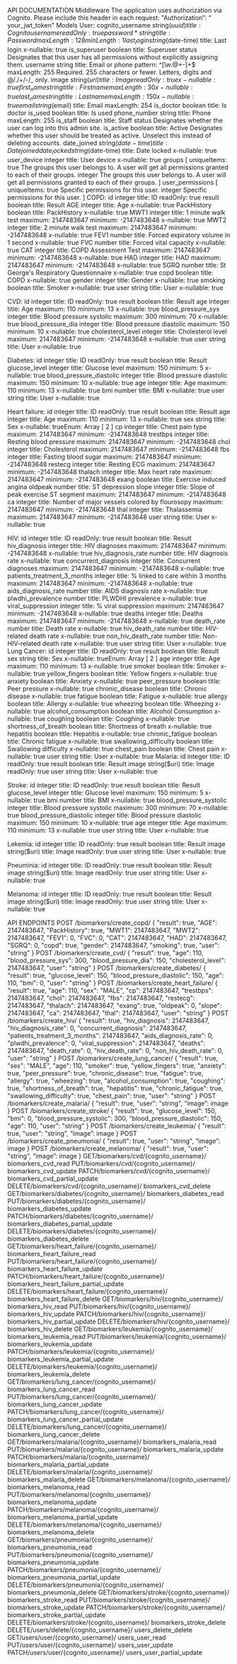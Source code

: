 API DOCUMENTATION
Middleware
The application uses authorization via Cognito. Please include this header in each request:
  "Authorization”: “ your_jwt_token"
Models
User:
cognito_username	string($uuid)
title: Cognito username
readOnly: true
password*	string
title: Password
maxLength: 128
minLength: 1
last_login	string($date-time)
title: Last login
x-nullable: true
is_superuser	boolean
title: Superuser status
Designates that this user has all permissions without explicitly assigning them.
username	string
title: Email or phone
pattern: ^[\w.@+-]+$
maxLength: 255
Required. 255 characters or fewer. Letters, digits and @/./+/-/_ only.
image	string($uri)
title: Image
readOnly: true
x-nullable: true
first_name	string
title: First name
maxLength: 30
x-nullable: true
last_name	string
title: Last name
maxLength: 150
x-nullable: true
email	string($email)
title: Email
maxLength: 254
is_doctor	boolean
title: Is doctor
is_used	boolean
title: Is used
phone_number	string
title: Phone
maxLength: 255
is_staff	boolean
title: Staff status
Designates whether the user can log into this admin site.
is_active	boolean
title: Active
Designates whether this user should be treated as active. Unselect this instead of deleting accounts.
date_joined	string($date-time)
title: Date joined
date_locked	string($date-time)
title: Date locked
x-nullable: true
user_device	integer
title: User device
x-nullable: true
groups	[
uniqueItems: true
The groups this user belongs to. A user will get all permissions granted to each of their groups.
integer
The groups this user belongs to. A user will get all permissions granted to each of their groups.
]
user_permissions	[
uniqueItems: true
Specific permissions for this user.
integer
Specific permissions for this user.
]
COPD:
id	integer
title: ID
readOnly: true
result	boolean
title: Result
AGE	integer
title: Age
x-nullable: true
PackHistory	boolean
title: PackHistory
x-nullable: true
MWT1	integer
title: 1 minute walk test
maximum: 2147483647
minimum: -2147483648
x-nullable: true
MWT2	integer
title: 2 minute walk test
maximum: 2147483647
minimum: -2147483648
x-nullable: true
FEV1	number
title: Forced expiratory volume in 1 second
x-nullable: true
FVC	number
title: Forced vital capacity
x-nullable: true
CAT	integer
title: COPD Assessment Test
maximum: 2147483647
minimum: -2147483648
x-nullable: true
HAD	integer
title: HAD
maximum: 2147483647
minimum: -2147483648
x-nullable: true
SGRQ	number
title: St George's Respiratory Questionnaire
x-nullable: true
copd	boolean
title: COPD
x-nullable: true
gender	integer
title: Gender
x-nullable: true
smoking	boolean
title: Smoker
x-nullable: true
user	string
title: User
x-nullable: true
 	

CVD:
id	integer
title: ID
readOnly: true
result	boolean
title: Result
age	integer
title: Age
maximum: 110
minimum: 13
x-nullable: true
blood_pressure_sys	integer
title: Blood pressure systolic
maximum: 300
minimum: 70
x-nullable: true
blood_pressure_dia	integer
title: Blood pressure diastolic
maximum: 150
minimum: 10
x-nullable: true
cholesterol_level	integer
title: Cholesterol level
maximum: 2147483647
minimum: -2147483648
x-nullable: true
user	string
title: User
x-nullable: true

Diabetes:
id	integer
title: ID
readOnly: true
result	boolean
title: Result
glucose_level	integer
title: Glucose level
maximum: 150
minimum: 5
x-nullable: true
blood_pressure_diastolic	integer
title: Blood pressure diastolic
maximum: 150
minimum: 10
x-nullable: true
age	integer
title: Age
maximum: 110
minimum: 13
x-nullable: true
bmi	number
title: BMI
x-nullable: true
user	string
title: User
x-nullable: true

Heart failure:
id	integer
title: ID
readOnly: true
result	boolean
title: Result
age	integer
title: Age
maximum: 110
minimum: 13
x-nullable: true
sex	string
title: Sex
x-nullable: trueEnum:
Array [ 2 ]
cp	integer
title: Chest pain type
maximum: 2147483647
minimum: -2147483648
trestbps	integer
title: Resting blood pressure
maximum: 2147483647
minimum: -2147483648
chol	integer
title: Cholesterol
maximum: 2147483647
minimum: -2147483648
fbs	integer
title: Fasting blood sugar
maximum: 2147483647
minimum: -2147483648
restecg	integer
title: Resting ECG
maximum: 2147483647
minimum: -2147483648
thalach	integer
title: Max heart rate
maximum: 2147483647
minimum: -2147483648
exang	boolean
title: Exercise induced angina
oldpeak	number
title: ST depression
slope	integer
title: Slope of peak exercise ST segment
maximum: 2147483647
minimum: -2147483648
ca	integer
title: Number of major vessels colored by flourosopy
maximum: 2147483647
minimum: -2147483648
thal	integer
title: Thalassemia
maximum: 2147483647
minimum: -2147483648
user	string
title: User
x-nullable: true

HIV:
id	integer
title: ID
readOnly: true
result	boolean
title: Result
hiv_diagnosis	integer
title: HIV diagnoses
maximum: 2147483647
minimum: -2147483648
x-nullable: true
hiv_diagnosis_rate	number
title: HIV diagnosis rate
x-nullable: true
concurrent_diagnosis	integer
title: Concurrent diagnoses
maximum: 2147483647
minimum: -2147483648
x-nullable: true
patients_treatment_3_months	integer
title: % linked to care within 3 months
maximum: 2147483647
minimum: -2147483648
x-nullable: true
aids_diagnosis_rate	number
title: AIDS diagnosis rate
x-nullable: true
plwdhi_prevalence	number
title: PLWDHI prevalence
x-nullable: true
viral_suppression	integer
title: % viral suppression
maximum: 2147483647
minimum: -2147483648
x-nullable: true
deaths	integer
title: Deaths
maximum: 2147483647
minimum: -2147483648
x-nullable: true
death_rate	number
title: Death rate
x-nullable: true
hiv_death_rate	number
title: HIV-related death rate
x-nullable: true
non_hiv_death_rate	number
title: Non-HIV-related death rate
x-nullable: true
user	string
title: User
x-nullable: true
Lung Cancer:
id	integer
title: ID
readOnly: true
result	boolean
title: Result
sex	string
title: Sex
x-nullable: trueEnum:
Array [ 2 ]
age	integer
title: Age
maximum: 110
minimum: 13
x-nullable: true
smoker	boolean
title: Smoker
x-nullable: true
yellow_fingers	boolean
title: Yellow fingers
x-nullable: true
anxiety	boolean
title: Anxiety
x-nullable: true
peer_pressure	boolean
title: Peer pressure
x-nullable: true
chronic_disease	boolean
title: Chronic disease
x-nullable: true
fatigue	boolean
title: Fatigue
x-nullable: true
allergy	boolean
title: Allergy
x-nullable: true
wheezing	boolean
title: Wheezing
x-nullable: true
alcohol_consumption	boolean
title: Alcohol Consumption
x-nullable: true
coughing	boolean
title: Coughing
x-nullable: true
shortness_of_breath	boolean
title: Shortness of breath
x-nullable: true
hepatitis	boolean
title: Hepatitis
x-nullable: true
chronic_fatigue	boolean
title: Chronic fatigue
x-nullable: true
swallowing_difficulty	boolean
title: Swallowing difficulty
x-nullable: true
chest_pain	boolean
title: Chest pain
x-nullable: true
user	string
title: User
x-nullable: true
Malaria:
id	integer
title: ID
readOnly: true
result	boolean
title: Result
image	string($uri)
title: Image
readOnly: true
user	string
title: User
x-nullable: true
 	
Stroke:
id	integer
title: ID
readOnly: true
result	boolean
title: Result
glucose_level	integer
title: Glucose level
maximum: 150
minimum: 5
x-nullable: true
bmi	number
title: BMI
x-nullable: true
blood_pressure_systolic	integer
title: Blood pressure systolic
maximum: 300
minimum: 70
x-nullable: true
blood_pressure_diastolic	integer
title: Blood pressure diastolic
maximum: 150
minimum: 10
x-nullable: true
age	integer
title: Age
maximum: 110
minimum: 13
x-nullable: true
user	string
title: User
x-nullable: true

Lekemia:
id	integer
title: ID
readOnly: true
result	boolean
title: Result
image	string($uri)
title: Image
readOnly: true
user	string
title: User
x-nullable: true

Pneuminia:
id	integer
title: ID
readOnly: true
result	boolean
title: Result
image	string($uri)
title: Image
readOnly: true
user	string
title: User
x-nullable: true

Melanoma:
id	integer
title: ID
readOnly: true
result	boolean
title: Result
image	string($uri)
title: Image
readOnly: true
user	string
title: User
x-nullable: true

API ENDPOINTS
POST /biomarkers/create_copd/
{
  "result": true,
  "AGE": 2147483647,
  "PackHistory": true,
  "MWT1": 2147483647,
  "MWT2": 2147483647,
  "FEV1": 0,
  "FVC": 0,
  "CAT": 2147483647,
  "HAD": 2147483647,
  "SGRQ": 0,
  "copd": true,
  "gender": 2147483647,
  "smoking": true,
  "user": "string"
}
POST /biomarkers/create_cvd/
{
  "result": true,
  "age": 110,
  "blood_pressure_sys": 300,
  "blood_pressure_dia": 150,
  "cholesterol_level": 2147483647,
  "user": "string"
}
POST /biomarkers/create_diabetes/
{
  "result": true,
  "glucose_level": 150,
  "blood_pressure_diastolic": 150,
  "age": 110,
  "bmi": 0,
  "user": "string"
}
POST /biomarkers/create_heart_failure/
{
  "result": true,
  "age": 110,
  "sex": "MALE",
  "cp": 2147483647,
  "trestbps": 2147483647,
  "chol": 2147483647,
  "fbs": 2147483647,
  "restecg": 2147483647,
  "thalach": 2147483647,
  "exang": true,
  "oldpeak": 0,
  "slope": 2147483647,
  "ca": 2147483647,
  "thal": 2147483647,
  "user": "string"
}
POST /biomarkers/create_hiv/
{
  "result": true,
  "hiv_diagnosis": 2147483647,
  "hiv_diagnosis_rate": 0,
  "concurrent_diagnosis": 2147483647,
  "patients_treatment_3_months": 2147483647,
  "aids_diagnosis_rate": 0,
  "plwdhi_prevalence": 0,
  "viral_suppression": 2147483647,
  "deaths": 2147483647,
  "death_rate": 0,
  "hiv_death_rate": 0,
  "non_hiv_death_rate": 0,
  "user": "string"
}
POST /biomarkers/create_lung_cancer/
{
  "result": true,
  "sex": "MALE",
  "age": 110,
  "smoker": true,
  "yellow_fingers": true,
  "anxiety": true,
  "peer_pressure": true,
  "chronic_disease": true,
  "fatigue": true,
  "allergy": true,
  "wheezing": true,
  "alcohol_consumption": true,
  "coughing": true,
  "shortness_of_breath": true,
  "hepatitis": true,
  "chronic_fatigue": true,
  "swallowing_difficulty": true,
  "chest_pain": true,
  "user": "string"
}
POST /biomarkers/create_malaria/
{
  "result": true,
  "user": "string",
“image”: image
}
POST /biomarkers/create_stroke/
{
  "result": true,
  "glucose_level": 150,
  "bmi": 0,
  "blood_pressure_systolic": 300,
  "blood_pressure_diastolic": 150,
  "age": 110,
  "user": "string"
}
POST /biomarkers/create_leukemia/
{
  "result": true,
  "user": "string",
“image”: image
}
POST /biomarkers/create_pneumonia/
{
  "result": true,
  "user": "string",
“image”: image
}
POST /biomarkers/create_melanoma/
{
  "result": true,
  "user": "string",
“image”: image
}
GET/biomarkers/cvd/{cognito_username}/
biomarkers_cvd_read
PUT/biomarkers/cvd/{cognito_username}/
biomarkers_cvd_update
PATCH/biomarkers/cvd/{cognito_username}/
biomarkers_cvd_partial_update
DELETE/biomarkers/cvd/{cognito_username}/
biomarkers_cvd_delete
GET/biomarkers/diabetes/{cognito_username}/
biomarkers_diabetes_read
PUT/biomarkers/diabetes/{cognito_username}/
biomarkers_diabetes_update
PATCH/biomarkers/diabetes/{cognito_username}/
biomarkers_diabetes_partial_update
DELETE/biomarkers/diabetes/{cognito_username}/
biomarkers_diabetes_delete
GET/biomarkers/heart_failure/{cognito_username}/
biomarkers_heart_failure_read
PUT/biomarkers/heart_failure/{cognito_username}/
biomarkers_heart_failure_update
PATCH/biomarkers/heart_failure/{cognito_username}/
biomarkers_heart_failure_partial_update
DELETE/biomarkers/heart_failure/{cognito_username}/
biomarkers_heart_failure_delete
GET/biomarkers/hiv/{cognito_username}/
biomarkers_hiv_read
PUT/biomarkers/hiv/{cognito_username}/
biomarkers_hiv_update
PATCH/biomarkers/hiv/{cognito_username}/
biomarkers_hiv_partial_update
DELETE/biomarkers/hiv/{cognito_username}/
biomarkers_hiv_delete
GET/biomarkers/leukemia/{cognito_username}/
biomarkers_leukemia_read
PUT/biomarkers/leukemia/{cognito_username}/
biomarkers_leukemia_update
PATCH/biomarkers/leukemia/{cognito_username}/
biomarkers_leukemia_partial_update
DELETE/biomarkers/leukemia/{cognito_username}/
biomarkers_leukemia_delete
GET/biomarkers/lung_cancer/{cognito_username}/
biomarkers_lung_cancer_read
PUT/biomarkers/lung_cancer/{cognito_username}/
biomarkers_lung_cancer_update
PATCH/biomarkers/lung_cancer/{cognito_username}/
biomarkers_lung_cancer_partial_update
DELETE/biomarkers/lung_cancer/{cognito_username}/
biomarkers_lung_cancer_delete
GET/biomarkers/malaria/{cognito_username}/
biomarkers_malaria_read
PUT/biomarkers/malaria/{cognito_username}/
biomarkers_malaria_update
PATCH/biomarkers/malaria/{cognito_username}/
biomarkers_malaria_partial_update
DELETE/biomarkers/malaria/{cognito_username}/
biomarkers_malaria_delete
GET/biomarkers/melanoma/{cognito_username}/
biomarkers_melanoma_read
PUT/biomarkers/melanoma/{cognito_username}/
biomarkers_melanoma_update
PATCH/biomarkers/melanoma/{cognito_username}/
biomarkers_melanoma_partial_update
DELETE/biomarkers/melanoma/{cognito_username}/
biomarkers_melanoma_delete
GET/biomarkers/pneumonia/{cognito_username}/
biomarkers_pneumonia_read
PUT/biomarkers/pneumonia/{cognito_username}/
biomarkers_pneumonia_update
PATCH/biomarkers/pneumonia/{cognito_username}/
biomarkers_pneumonia_partial_update
DELETE/biomarkers/pneumonia/{cognito_username}/
biomarkers_pneumonia_delete
GET/biomarkers/stroke/{cognito_username}/
biomarkers_stroke_read
PUT/biomarkers/stroke/{cognito_username}/
biomarkers_stroke_update
PATCH/biomarkers/stroke/{cognito_username}/
biomarkers_stroke_partial_update
DELETE/biomarkers/stroke/{cognito_username}/
biomarkers_stroke_delete
DELETE/users/delete/{cognito_username}/
users_delete_delete
GET/users/user/{cognito_username}/
users_user_read
PUT/users/user/{cognito_username}/
users_user_update
PATCH/users/user/{cognito_username}/
users_user_partial_update
